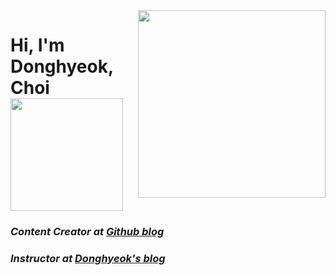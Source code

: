 <img align="right" src="https://user-images.githubusercontent.com/95459089/187596211-45b98ed1-e9b1-408d-9712-f03295bbc2f9.jpg" width="300"/>

<h1> Hi, I'm Donghyeok, Choi <img src="https://user-images.githubusercontent.com/95459089/187596575-166e1a29-7501-43ea-8955-6acf18a6344d.png" height="180"></h1>

<p>
  <em>
    <h3>
      Content Creator at 
        <a href="https://donghyeok1.github.io/">
          Github blog
        </a>
    </h3>
  </em>
  <em>
  <h3>
    Instructor at 
    <a href="https://donghyeok1.github.io/">
      Donghyeok's blog
    </a>
  </h3>
    </em>
  </em>
</p>
